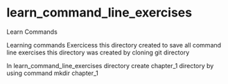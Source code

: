 # learn_command_line_exercises
Learn Commands

Learning commands Exercicess
this directory created to save all command line exercises
this directory was created by cloning git directory 

In learn_command_line_exercises directory create chapter_1 directory by using command mkdir chapter_1
